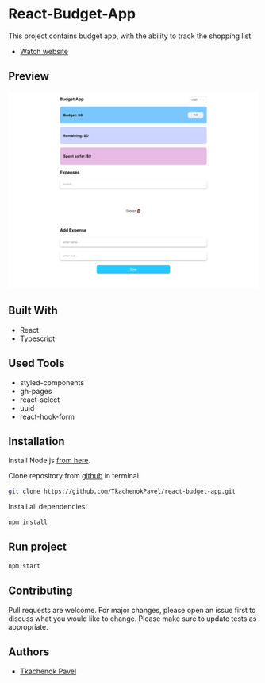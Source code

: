 # React-Budget-App
This project contains budget app, with the ability to track the shopping list.

* [Watch website](https://tkachenokpavel.github.io/react-budget-app/)

## Preview

![Image](https://github.com/TkachenokPavel/react-budget-app/blob/main/screenshot.png)

## Built With
* React
* Typescript

## Used Tools

* styled-components
* gh-pages
* react-select
* uuid
* react-hook-form

## Installation

Install Node.js [from here](https://nodejs.org).

Clone repository from [github](https://github.com/TkachenokPavel/react-budget-app.git) in terminal

```bash
git clone https://github.com/TkachenokPavel/react-budget-app.git
```

Install all dependencies:

```
npm install
```

## Run project

```bash
npm start
```

## Contributing
Pull requests are welcome. For major changes, please open an issue first to discuss what you would like to change.
Please make sure to update tests as appropriate.

## Authors
* [Tkachenok Pavel](https://github.com/TkachenokPavel)